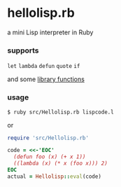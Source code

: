 
# hellolisp.rb
a mini Lisp interpreter in Ruby

### supports

`let` `lambda` `defun` `quote` `if`

and some [library functions](https://github.com/airtial/hellolisp.rb/blob/master/src/Library.rb)

### usage

    $ ruby src/Hellolisp.rb lispcode.l

or

```ruby
require 'src/Hellolisp.rb'

code = <<-'EOC'
  (defun foo (x) (+ x 1))
  ((lambda (x) (* x (foo x))) 2)
EOC
actual = Hellolisp::eval(code)
```
